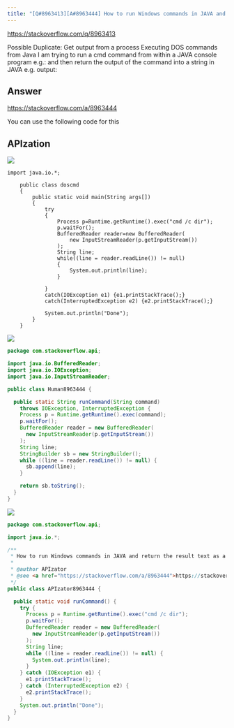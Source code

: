 ```yaml
---
title: "[Q#8963413][A#8963444] How to run Windows commands in JAVA and return the result text as a string"
---
```


https://stackoverflow.com/q/8963413

Possible Duplicate:
Get output from a process
Executing DOS commands from Java
I am trying to run a cmd command from within a JAVA console program e.g.:
and then return the output of the command into a string in JAVA e.g. output:

## Answer

https://stackoverflow.com/a/8963444

You can use the following code for this

## APIzation

<div class="code-3columns-row">

<div class="code-3columns-column">

<div><img src="/stackoverflow.png" /></div>

```plain
import java.io.*; 

    public class doscmd 
    { 
        public static void main(String args[]) 
        { 
            try 
            { 
                Process p=Runtime.getRuntime().exec("cmd /c dir"); 
                p.waitFor(); 
                BufferedReader reader=new BufferedReader(
                    new InputStreamReader(p.getInputStream())
                ); 
                String line; 
                while((line = reader.readLine()) != null) 
                { 
                    System.out.println(line);
                } 

            }
            catch(IOException e1) {e1.printStackTrace();} 
            catch(InterruptedException e2) {e2.printStackTrace();} 

            System.out.println("Done"); 
        } 
    }
```

</div>

<div class="code-3columns-column">

<div><img src="/human.png" /></div>

```java
package com.stackoverflow.api;

import java.io.BufferedReader;
import java.io.IOException;
import java.io.InputStreamReader;

public class Human8963444 {

  public static String runCommand(String command)
    throws IOException, InterruptedException {
    Process p = Runtime.getRuntime().exec(command);
    p.waitFor();
    BufferedReader reader = new BufferedReader(
      new InputStreamReader(p.getInputStream())
    );
    String line;
    StringBuilder sb = new StringBuilder();
    while ((line = reader.readLine()) != null) {
      sb.append(line);
    }

    return sb.toString();
  }
}

```

</div>

<div class="code-3columns-column">

<div><img src="/apizator.png" /></div>

```java
package com.stackoverflow.api;

import java.io.*;

/**
 * How to run Windows commands in JAVA and return the result text as a string
 *
 * @author APIzator
 * @see <a href="https://stackoverflow.com/a/8963444">https://stackoverflow.com/a/8963444</a>
 */
public class APIzator8963444 {

  public static void runCommand() {
    try {
      Process p = Runtime.getRuntime().exec("cmd /c dir");
      p.waitFor();
      BufferedReader reader = new BufferedReader(
        new InputStreamReader(p.getInputStream())
      );
      String line;
      while ((line = reader.readLine()) != null) {
        System.out.println(line);
      }
    } catch (IOException e1) {
      e1.printStackTrace();
    } catch (InterruptedException e2) {
      e2.printStackTrace();
    }
    System.out.println("Done");
  }
}

```

</div>

</div>